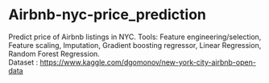 # Airbnb-nyc-price_prediction
Predict price of Airbnb listings in NYC. Tools: Feature engineering/selection, Feature scaling, Imputation, Gradient boosting regressor, Linear Regression, Random Forest Regression. 
<br>
Dataset : https://www.kaggle.com/dgomonov/new-york-city-airbnb-open-data 
